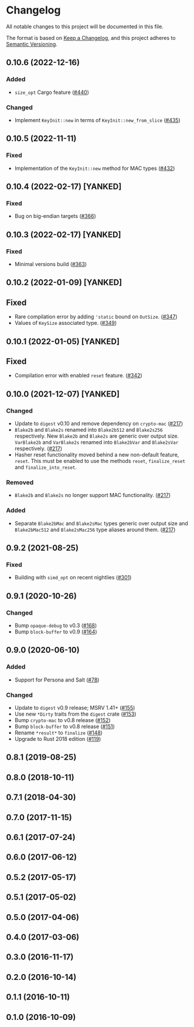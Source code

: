# Changelog

All notable changes to this project will be documented in this file.

The format is based on [Keep a Changelog](https://keepachangelog.com/en/1.0.0/),
and this project adheres to
[Semantic Versioning](https://semver.org/spec/v2.0.0.html).

## 0.10.6 (2022-12-16)

### Added

- `size_opt` Cargo feature ([#440])

### Changed

- Implement `KeyInit::new` in terms of `KeyInit::new_from_slice` ([#435])

[#435]: https://github.com/RustCrypto/hashes/pull/435
[#440]: https://github.com/RustCrypto/hashes/pull/440

## 0.10.5 (2022-11-11)

### Fixed

- Implementation of the `KeyInit::new` method for MAC types ([#432])

[#432]: https://github.com/RustCrypto/hashes/pull/432

## 0.10.4 (2022-02-17) [YANKED]

### Fixed

- Bug on big-endian targets ([#366])

[#366]: https://github.com/RustCrypto/hashes/pull/366

## 0.10.3 (2022-02-17) [YANKED]

### Fixed

- Minimal versions build ([#363])

[#363]: https://github.com/RustCrypto/hashes/pull/363

## 0.10.2 (2022-01-09) [YANKED]

## Fixed

- Rare compilation error by adding `'static` bound on `OutSize`. ([#347])
- Values of `KeySize` associated type. ([#349])

[#347]: https://github.com/RustCrypto/hashes/pull/347
[#349]: https://github.com/RustCrypto/hashes/pull/349

## 0.10.1 (2022-01-05) [YANKED]

## Fixed

- Compilation error with enabled `reset` feature. ([#342])

[#342]: https://github.com/RustCrypto/hashes/pull/342

## 0.10.0 (2021-12-07) [YANKED]

### Changed

- Update to `digest` v0.10 and remove dependency on `crypto-mac` ([#217])
- `Blake2b` and `Blake2s` renamed into `Blake2b512` and `Blake2s256`
  respectively. New `Blake2b` and `Blake2s` are generic over output size.
  `VarBlake2b` and `VarBlake2s` renamed into `Blake2bVar` and `Blake2sVar`
  respectively. ([#217])
- Hasher reset functionality moved behind a new non-default feature, `reset`.
  This must be enabled to use the methods `reset`, `finalize_reset` and
  `finalize_into_reset`.

### Removed

- `Blake2b` and `Blake2s` no longer support MAC functionality. ([#217])

### Added

- Separate `Blake2bMac` and `Blake2sMac` types generic over output size and
  `Blake2bMac512` and `Blake2sMac256` type aliases around them. ([#217])

[#217]: https://github.com/RustCrypto/hashes/pull/217

## 0.9.2 (2021-08-25)

### Fixed

- Building with `simd_opt` on recent nightlies ([#301])

[#301]: https://github.com/RustCrypto/hashes/pull/301

## 0.9.1 (2020-10-26)

### Changed

- Bump `opaque-debug` to v0.3 ([#168])
- Bump `block-buffer` to v0.9 ([#164])

[#168]: https://github.com/RustCrypto/hashes/pull/168
[#164]: https://github.com/RustCrypto/hashes/pull/164

## 0.9.0 (2020-06-10)

### Added

- Support for Persona and Salt ([#78])

### Changed

- Update to `digest` v0.9 release; MSRV 1.41+ ([#155])
- Use new `*Dirty` traits from the `digest` crate ([#153])
- Bump `crypto-mac` to v0.8 release ([#152])
- Bump `block-buffer` to v0.8 release ([#151])
- Rename `*result*` to `finalize` ([#148])
- Upgrade to Rust 2018 edition ([#119])

[#155]: https://github.com/RustCrypto/hashes/pull/155
[#153]: https://github.com/RustCrypto/hashes/pull/153
[#152]: https://github.com/RustCrypto/hashes/pull/152
[#151]: https://github.com/RustCrypto/hashes/pull/151
[#148]: https://github.com/RustCrypto/hashes/pull/148
[#119]: https://github.com/RustCrypto/hashes/pull/133
[#78]: https://github.com/RustCrypto/hashes/pull/78

## 0.8.1 (2019-08-25)

## 0.8.0 (2018-10-11)

## 0.7.1 (2018-04-30)

## 0.7.0 (2017-11-15)

## 0.6.1 (2017-07-24)

## 0.6.0 (2017-06-12)

## 0.5.2 (2017-05-17)

## 0.5.1 (2017-05-02)

## 0.5.0 (2017-04-06)

## 0.4.0 (2017-03-06)

## 0.3.0 (2016-11-17)

## 0.2.0 (2016-10-14)

## 0.1.1 (2016-10-11)

## 0.1.0 (2016-10-09)
